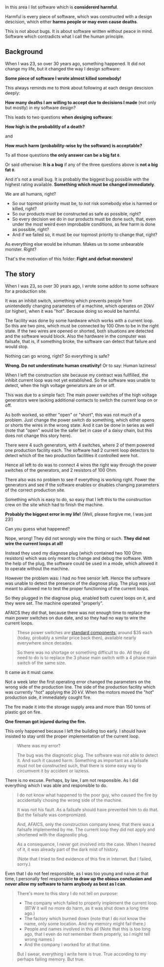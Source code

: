 In this area I list software which is **considererd harmful**.

Harmful is every piece of software, which was constructed with a design descision,
which either **harms people or may even cause deaths**.

This is not about bugs.  It is about software written without peace in mind.
Software which contradicts what I call the human principle.


## Background

When I was 23, so over 30 years ago, something happened.  It did not change my life, but it changed the way I design software:

**Some piece of software I wrote almost killed somebody!**

This always reminds me to think about following at each design descision deeply:

**How many deaths I am willing to accept due to decisions I made** (not only but mostly) in my software design?

This leads to two questions **when desiging software**:

**How high is the probablitly of a death?**

and

**How much harm (probability-wise by the software) is acceptable?**

To all those questions **the only answer can be a big fat `0`**.

Or said otherwise:  **It is a bug** if any of the three questions above is **not a big fat `0`**.

And it's not a small bug.  It is probably the biggest bug possible with the highest rating available.
**Something which must be changed immediately**.

We are all humans, right?

- So our topmost priority must be, to not risk somebody else is harmed or killed, right?
- So our products must be constructed as safe as possible, right?
- So every decision we do in our products must be done such, that, even under the most weird even improbable conditions, as few harm is done as possible, right?
- And if we failed so, it must be our topmost priority to change that, right?

As everything else would be inhuman.  Makes us to some unbearable monster.  Right?

That's the motivation of this folder:  **Fight and defeat monsters!**


## The story

When I was 23, so over 30 years ago, I wrote some addon to some software for a production site.

It was an inhibit switch, something which prevents people from unintendedly changing parameters of a machine,
which operates on 20kV (or higher), when it was "hot".  Because doing so would be harmful.

The facility was done by some hardware which works with a current loop.  So this are two pins,
which must be connected by 100 Ohm to be in the right state.  If the two wires are opened or shorted,
both situations are detected and the software would block.  Also the hardware in the computer was failsafe,
that is, if something broke, the software can detect that failure and would stop.

Nothing can go wrong, right?  So everything is safe?

**Wrong.  Do not understimate human creativity!**  Or to say: Human laziness!

When I left the construction site because my contract was fullfilled, the inhibit current loop was not yet established.
So the software was unable to detect, when the high voltage generators are on or off.

This was due to a simple fact:  The main power switches of the high voltage generators
were lacking additional contacts to switch the current loop on or off.

As both worked, so either "open" or "short", this was not much of a problem.
Just change the power switch do something, which either opens or shorts the wires in the wrong state.
And it can be done in series as well (note that "open" would be the safer bet in case of a daisy chain,
but this does not change this story here).

There were 4 such generators, with 4 switches, where 2 of them powered one production facility each.
The software had 2 current loop detectors to detect which of the two production facilities it controlled were hot.

Hence all left to do was to connect 4 wires the right way through the power switches of the generators,
and 2 resistors of 100 Ohm.

There also was no problem to see if everything is working right.  Power the generators and see if the software
enables or disables changing parameters of the correct production site.

Something which is easy to do, so easy that I left this to the construction crew on the site which had to
finish the machine.

**Probably the biggest error in my life!**  (Well, please forgive me, I was just 23!)

Can you guess what happened?

Nope, wrong!  They did not wrongly wire the thing or such.  **They did not wire the current loops at all!**

Instead they used my diagnose plug (which contained two 100 Ohm resistors) which was only meant to change and debug the software.
With the help of the plug, the software could be used in a mode, which allowed it to operate without the machine.

However the problem was:  I had no free sensor left.  Hence the software was unable to detect the presence of the
diagnose plug.  The plug was just meant to allowed me to test the proper functioning of the current loops.

So they plugged in the diagnose plug, enabled both curent loops on it, and they were set.  The machine operated "properly".

AFAICS they did that, because there was not enough time to replace the main power switches on due date,
and so they had no way to wire the current loops.

> These power switches are [standard components](https://www.google.de/search?q=4+polig+nockenschalter+rot+gelb+63a+front),
> around $35 each (today, probably a similar price back then), available nearly everywhere since decades.
>
> So there was no shortage or something difficult to do.
> All they did need to do is to replace the 3 phase main switch with a 4 phase main switch of the same size.

It came as it must came.

Not a week later the first operating error changed the parameters on the wrong side of the production line.
The side of the production facility which was currently "hot" applying the 20 kV.
When the motors moved the "hot" production side, it immediately cought fire.

The fire made it into the storage supply area and more than 150 tonns of plastic got on fire.

**One fireman got injured during the fire.**

This only happened because I left the building too early.
I should have insisted to stay until the proper implementation of the current loop.

> Where was my error?
>
> The bug was the diagnostic plug.  The software was not able to detect it.
> And such it caused harm.  Something as important as a failsafe must not be
> constructed such, that there is some easy way to circumvent it by accident or laziess.

There is no excuse.  Perhaps, by law, I am not responsible.  As I did everything which I was able and responsible to do.

> I do not know what happened to the poor guy, who caused the fire by accidentally chosing the wrong side of the machine.
>
> It was not his fault.  As a failsafe should have prevented him to do that.  But the failsafe was compromized.
>
> And, AFAICS, only the construction company knew, that there was a failsafe implemented by me.
> The current loop they did not apply and shortened with the diagnostic plug.
>
> As a consequence, I never got involved into the case.
> When I heared of it, it was already part of the dark mist of history.
>
> (Note that I tried to find evidence of this fire in Internet.  But I failed, sorry.)

Even that I do not feel responsible, as I was too young and naive at that time, I personally feel responsible
**to draw up the obious conclusion and never allow my software to harm anybody as best as I can**.

> There's more to this story I do not tell on purpose:
>
> - The company which failed to properly implement the current loop.  (BTW it will no more do harm, as it was shut down a long time ago.)
> - The factory which burned down (note that I do not know the name, only some location.  And my memory might fail there.)
> - People and names involved in this all  (Note that this is too long ago, that I even do not remember them properly, so I might tell wrong names.)
> - And the company I worked for at that time.
>
> But I swear, everything I write here is true.  True according to my perhaps failing memory.  But true.
